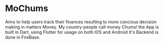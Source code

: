 # MoChums
Aims to help users track their finances resulting to more concious decision making in matters Money. My country-people call money Chums!
 the App is built in Dart, using Flutter for usage on both IOS and Android 
 It's Backend is done in FireBase.
